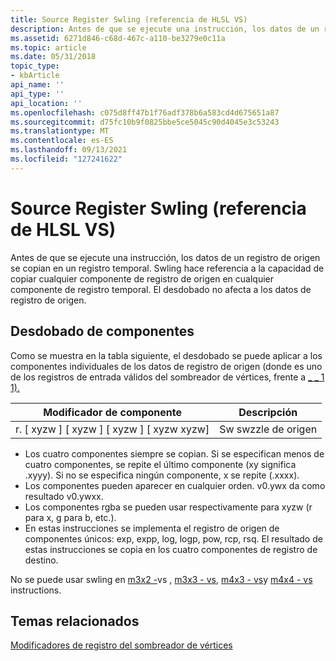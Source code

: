 ```yaml
---
title: Source Register Swling (referencia de HLSL VS)
description: Antes de que se ejecute una instrucción, los datos de un registro de origen se copian en un registro temporal. Swling hace referencia a la capacidad de copiar cualquier componente de registro de origen en cualquier componente de registro temporal. El desdobado no afecta a los datos de registro de origen.
ms.assetid: 6271d846-c68d-467c-a110-be3279e0c11a
ms.topic: article
ms.date: 05/31/2018
topic_type:
- kbArticle
api_name: ''
api_type: ''
api_location: ''
ms.openlocfilehash: c075d8ff47b1f76adf378b6a583cd4d675651a87
ms.sourcegitcommit: d75fc10b9f0825bbe5ce5045c90d4045e3c53243
ms.translationtype: MT
ms.contentlocale: es-ES
ms.lasthandoff: 09/13/2021
ms.locfileid: "127241622"
---
```

# <a name="source-register-swizzling-hlsl-vs-reference"></a>Source Register Swling (referencia de HLSL VS)

Antes de que se ejecute una instrucción, los datos de un registro de origen se copian en un registro temporal. Swling hace referencia a la capacidad de copiar cualquier componente de registro de origen en cualquier componente de registro temporal. El desdobado no afecta a los datos de registro de origen.

## <a name="component-swizzling"></a>Desdobado de componentes

Como se muestra en la tabla siguiente, el desdobado se puede aplicar a los componentes individuales de los datos de registro de origen (donde es uno de los registros de entrada válidos del sombreador de vértices, frente a [ \_ \_ 1 1).](dx9-graphics-reference-asm-vs-registers-vs-1-1.md)



| Modificador de componente                 | Descripción    |
|------------------------------------|----------------|
| r. \[ xyzw \] \[ xyzw \] \[ xyzw \] \[ xyzw xyzw\] | Sw swzzle de origen |



 

-   Los cuatro componentes siempre se copian. Si se especifican menos de cuatro componentes, se repite el último componente (xy significa .xyyy). Si no se especifica ningún componente, x se repite (.xxxx).
-   Los componentes pueden aparecer en cualquier orden. v0.ywx da como resultado v0.ywxx.
-   Los componentes rgba se pueden usar respectivamente para xyzw (r para x, g para b, etc.).
-   En estas instrucciones se implementa el registro de origen de componentes únicos: exp, expp, log, logp, pow, rcp, rsq. El resultado de estas instrucciones se copia en los cuatro componentes de registro de destino.

No se puede usar swling en [m3x2 -](m3x2---vs.md)vs , [m3x3 - vs](m3x3---vs.md), [m4x3 - vs](m4x3---vs.md)y [m4x4 - vs](m4x4---vs.md) instructions.

## <a name="related-topics"></a>Temas relacionados

<dl> <dt>

[Modificadores de registro del sombreador de vértices](dx9-graphics-reference-asm-vs-registers-modifiers.md)
</dt> </dl>

 

 




